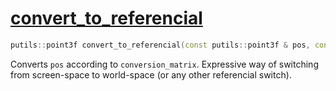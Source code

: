 # [convert_to_referencial](convert_to_referencial.hpp)

```cpp
putils::point3f convert_to_referencial(const putils::point3f & pos, const glm::mat4 & conversion_matrix) noexcept;
```

Converts `pos` according to `conversion_matrix`. Expressive way of switching from screen-space to world-space (or any other referencial switch).